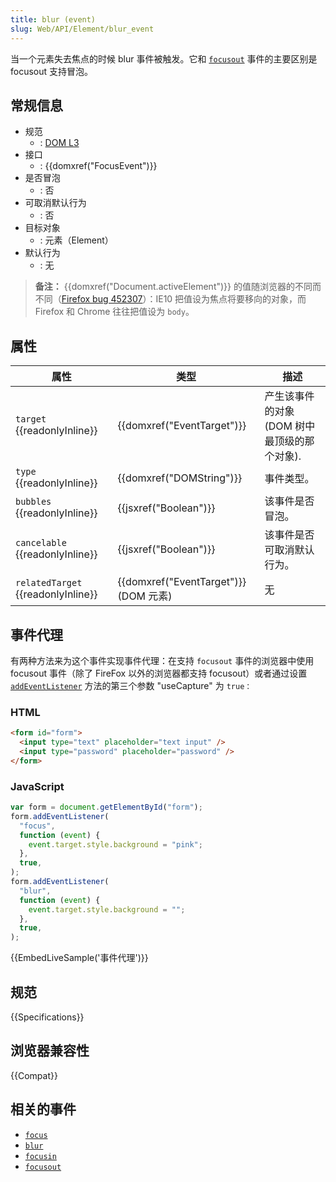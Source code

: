 ```yaml
---
title: blur (event)
slug: Web/API/Element/blur_event
---
```


当一个元素失去焦点的时候 blur 事件被触发。它和 [`focusout`](/zh-CN/docs/Mozilla_event_reference/focusout) 事件的主要区别是 focusout 支持冒泡。

## 常规信息

- 规范
  - : [DOM L3](https://www.w3.org/TR/DOM-Level-3-Events/#event-type-blur)
- 接口
  - : {{domxref("FocusEvent")}}
- 是否冒泡
  - : 否
- 可取消默认行为
  - : 否
- 目标对象
  - : 元素（Element）
- 默认行为
  - : 无

> **备注：** {{domxref("Document.activeElement")}} 的值随浏览器的不同而不同（[Firefox bug 452307](https://bugzil.la/452307)）：IE10 把值设为焦点将要移向的对象，而 Firefox 和 Chrome 往往把值设为 `body`。

## 属性

| 属性                               | 类型                                  | 描述                                         |
| ---------------------------------- | ------------------------------------- | -------------------------------------------- |
| `target` {{readonlyInline}}        | {{domxref("EventTarget")}}            | 产生该事件的对象 (DOM 树中最顶级的那个对象). |
| `type` {{readonlyInline}}          | {{domxref("DOMString")}}              | 事件类型。                                   |
| `bubbles` {{readonlyInline}}       | {{jsxref("Boolean")}}                 | 该事件是否冒泡。                             |
| `cancelable` {{readonlyInline}}    | {{jsxref("Boolean")}}                 | 该事件是否可取消默认行为。                   |
| `relatedTarget` {{readonlyInline}} | {{domxref("EventTarget")}} (DOM 元素) | 无                                           |

## 事件代理

有两种方法来为这个事件实现事件代理：在支持 `focusout` 事件的浏览器中使用 focusout 事件（除了 FireFox 以外的浏览器都支持 focusout）或者通过设置 [`addEventListener`](/zh-CN/docs/DOM/element.addEventListener) 方法的第三个参数 "useCapture" 为 `true：`

### HTML

```html
<form id="form">
  <input type="text" placeholder="text input" />
  <input type="password" placeholder="password" />
</form>
```

### JavaScript

```js
var form = document.getElementById("form");
form.addEventListener(
  "focus",
  function (event) {
    event.target.style.background = "pink";
  },
  true,
);
form.addEventListener(
  "blur",
  function (event) {
    event.target.style.background = "";
  },
  true,
);
```

{{EmbedLiveSample('事件代理')}}

## 规范

{{Specifications}}

## 浏览器兼容性

{{Compat}}

## 相关的事件

- [`focus`](/zh-CN/docs/Web/API/Element/focus_event)
- [`blur`](/zh-CN/docs/Web/API/Element/blur_event)
- [`focusin`](/zh-CN/docs/Web/API/Element/focusin_event)
- [`focusout`](/zh-CN/docs/Web/API/Element/focusout_event)
